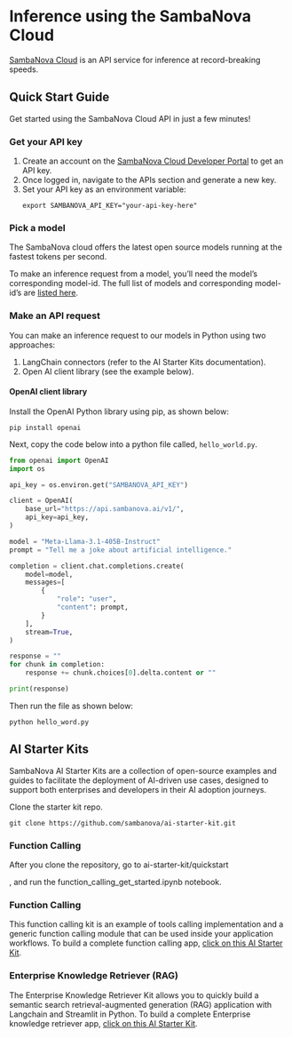 # Inference using the SambaNova Cloud

[SambaNova Cloud](https://cloud.sambanova.ai/) is an API service for inference at record-breaking speeds. 

## Quick Start Guide

Get started using the SambaNova Cloud API in just a few minutes!

### Get your API key

1. Create an account on the [SambaNova Cloud Developer Portal](https://cloud.sambanova.ai/) to get an API key.
2. Once logged in, navigate to the APIs section and generate a new key. 
3. Set your API key as an environment variable:
   ```shell
   export SAMBANOVA_API_KEY="your-api-key-here"
   ```

### Pick a model

The SambaNova cloud offers the latest open source models running at the fastest tokens per second.

To make an inference request from a model, you’ll need the model’s corresponding model-id. The full list of models and corresponding model-id’s are [listed here](https://community.sambanova.ai/t/supported-models/193).

### Make an API request

You can make an inference request to our models in Python using two approaches:
1. LangChain connectors (refer to the AI Starter Kits documentation).
2. Open AI client library (see the example below).

#### OpenAI client library

Install the OpenAI Python library using pip, as shown below:
```shell  
pip install openai
```

Next, copy the code below into a python file called, `hello_world.py`.

```python
from openai import OpenAI
import os

api_key = os.environ.get("SAMBANOVA_API_KEY")

client = OpenAI(
    base_url="https://api.sambanova.ai/v1/",
    api_key=api_key,  
)

model = "Meta-Llama-3.1-405B-Instruct"
prompt = "Tell me a joke about artificial intelligence."

completion = client.chat.completions.create(
    model=model,
    messages=[
        {
            "role": "user", 
            "content": prompt,
        }
    ],
    stream=True,
)

response = ""
for chunk in completion:
    response += chunk.choices[0].delta.content or ""

print(response)
```

Then run the file as shown below:
```shell  
python hello_word.py
```

## AI Starter Kits

SambaNova AI Starter Kits are a collection of open-source examples and guides to facilitate the deployment of AI-driven use cases, designed to support both enterprises and developers in their AI adoption journeys.

Clone the starter kit repo.
```
git clone https://github.com/sambanova/ai-starter-kit.git
```

### Function Calling 

After you clone the repository, go to ai-starter-kit/quickstart

, and run the function_calling_get_started.ipynb notebook.

### Function Calling

This function calling kit is an example of tools calling implementation and a generic function calling module that can be used inside your application workflows. To build a complete function calling app, [click on this AI Starter Kit](https://github.com/sambanova/ai-starter-kit/tree/main/function_calling). 

### Enterprise Knowledge Retriever (RAG)

The Enterprise Knowledge Retriever Kit allows you to quickly build a semantic search retrieval-augmented generation (RAG) application with Langchain and Streamlit in Python. To build a complete Enterprise knowledge retriever app, [click on this AI Starter Kit](https://github.com/sambanova/ai-starter-kit/blob/main/enterprise_knowledge_retriever/README.md). 






